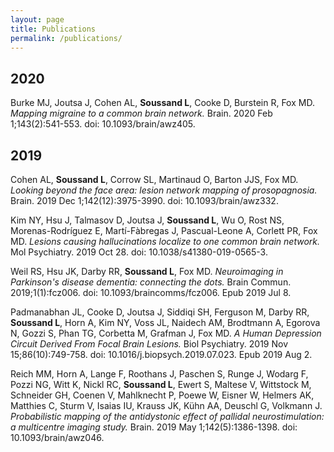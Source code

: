 ```yaml
---
layout: page
title: Publications
permalink: /publications/
---
```



2020
-----
Burke MJ, Joutsa J, Cohen AL, **Soussand L**, Cooke D, Burstein R, Fox MD. *Mapping
migraine to a common brain network.* Brain. 2020 Feb 1;143(2):541-553. doi:
10.1093/brain/awz405.


2019
-----

Cohen AL, **Soussand L**, Corrow SL, Martinaud O, Barton JJS, Fox MD. *Looking
beyond the face area: lesion network mapping of prosopagnosia.* Brain. 2019 Dec
1;142(12):3975-3990. doi: 10.1093/brain/awz332.


Kim NY, Hsu J, Talmasov D, Joutsa J, **Soussand L**, Wu O, Rost NS,
Morenas-Rodríguez E, Martí-Fàbregas J, Pascual-Leone A, Corlett PR, Fox MD.
*Lesions causing hallucinations localize to one common brain network.* Mol
Psychiatry. 2019 Oct 28. doi: 10.1038/s41380-019-0565-3.


Weil RS, Hsu JK, Darby RR, **Soussand L**, Fox MD. *Neuroimaging in Parkinson's
disease dementia: connecting the dots.* Brain Commun. 2019;1(1):fcz006. doi:
10.1093/braincomms/fcz006. Epub 2019 Jul 8.


Padmanabhan JL, Cooke D, Joutsa J, Siddiqi SH, Ferguson M, Darby RR, **Soussand
L**, Horn A, Kim NY, Voss JL, Naidech AM, Brodtmann A, Egorova N, Gozzi S, Phan TG,
Corbetta M, Grafman J, Fox MD. *A Human Depression Circuit Derived From Focal
Brain Lesions.* Biol Psychiatry. 2019 Nov 15;86(10):749-758. doi:
10.1016/j.biopsych.2019.07.023. Epub 2019 Aug 2.


Reich MM, Horn A, Lange F, Roothans J, Paschen S, Runge J, Wodarg F, Pozzi NG,
Witt K, Nickl RC, **Soussand L**, Ewert S, Maltese V, Wittstock M, Schneider GH,
Coenen V, Mahlknecht P, Poewe W, Eisner W, Helmers AK, Matthies C, Sturm V,
Isaias IU, Krauss JK, Kühn AA, Deuschl G, Volkmann J. *Probabilistic mapping of
the antidystonic effect of pallidal neurostimulation: a multicentre imaging
study.* Brain. 2019 May 1;142(5):1386-1398. doi: 10.1093/brain/awz046.

